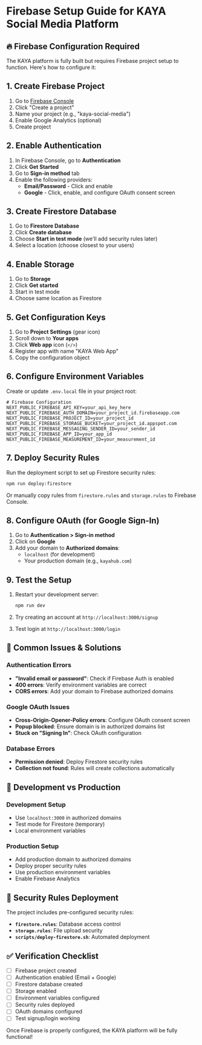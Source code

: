 # Firebase Setup Guide for KAYA Social Media Platform

## 🔥 Firebase Configuration Required

The KAYA platform is fully built but requires Firebase project setup to function. Here's how to configure it:

## 1. Create Firebase Project

1. Go to [Firebase Console](https://console.firebase.google.com/)
2. Click "Create a project"
3. Name your project (e.g., "kaya-social-media")
4. Enable Google Analytics (optional)
5. Create project

## 2. Enable Authentication

1. In Firebase Console, go to **Authentication**
2. Click **Get Started**
3. Go to **Sign-in method** tab
4. Enable the following providers:
   - **Email/Password** - Click and enable
   - **Google** - Click, enable, and configure OAuth consent screen

## 3. Create Firestore Database

1. Go to **Firestore Database**
2. Click **Create database**
3. Choose **Start in test mode** (we'll add security rules later)
4. Select a location (choose closest to your users)

## 4. Enable Storage

1. Go to **Storage**
2. Click **Get started**
3. Start in test mode
4. Choose same location as Firestore

## 5. Get Configuration Keys

1. Go to **Project Settings** (gear icon)
2. Scroll down to **Your apps**
3. Click **Web app** icon (`</>`)
4. Register app with name "KAYA Web App"
5. Copy the configuration object

## 6. Configure Environment Variables

Create or update `.env.local` file in your project root:

```env
# Firebase Configuration
NEXT_PUBLIC_FIREBASE_API_KEY=your_api_key_here
NEXT_PUBLIC_FIREBASE_AUTH_DOMAIN=your_project_id.firebaseapp.com
NEXT_PUBLIC_FIREBASE_PROJECT_ID=your_project_id
NEXT_PUBLIC_FIREBASE_STORAGE_BUCKET=your_project_id.appspot.com
NEXT_PUBLIC_FIREBASE_MESSAGING_SENDER_ID=your_sender_id
NEXT_PUBLIC_FIREBASE_APP_ID=your_app_id
NEXT_PUBLIC_FIREBASE_MEASUREMENT_ID=your_measurement_id
```

## 7. Deploy Security Rules

Run the deployment script to set up Firestore security rules:

```bash
npm run deploy:firestore
```

Or manually copy rules from `firestore.rules` and `storage.rules` to Firebase Console.

## 8. Configure OAuth (for Google Sign-In)

1. Go to **Authentication > Sign-in method**
2. Click on **Google**
3. Add your domain to **Authorized domains**:
   - `localhost` (for development)
   - Your production domain (e.g., `kayahub.com`)

## 9. Test the Setup

1. Restart your development server:
   ```bash
   npm run dev
   ```

2. Try creating an account at `http://localhost:3000/signup`
3. Test login at `http://localhost:3000/login`

## 🚨 Common Issues & Solutions

### Authentication Errors
- **"Invalid email or password"**: Check if Firebase Auth is enabled
- **400 errors**: Verify environment variables are correct
- **CORS errors**: Add your domain to Firebase authorized domains

### Google OAuth Issues
- **Cross-Origin-Opener-Policy errors**: Configure OAuth consent screen
- **Popup blocked**: Ensure domain is in authorized domains list
- **Stuck on "Signing In"**: Check OAuth configuration

### Database Errors
- **Permission denied**: Deploy Firestore security rules
- **Collection not found**: Rules will create collections automatically

## 🔧 Development vs Production

### Development Setup
- Use `localhost:3000` in authorized domains
- Test mode for Firestore (temporary)
- Local environment variables

### Production Setup
- Add production domain to authorized domains
- Deploy proper security rules
- Use production environment variables
- Enable Firebase Analytics

## 📝 Security Rules Deployment

The project includes pre-configured security rules:

- **`firestore.rules`**: Database access control
- **`storage.rules`**: File upload security
- **`scripts/deploy-firestore.sh`**: Automated deployment

## ✅ Verification Checklist

- [ ] Firebase project created
- [ ] Authentication enabled (Email + Google)
- [ ] Firestore database created
- [ ] Storage enabled
- [ ] Environment variables configured
- [ ] Security rules deployed
- [ ] OAuth domains configured
- [ ] Test signup/login working

Once Firebase is properly configured, the KAYA platform will be fully functional!
